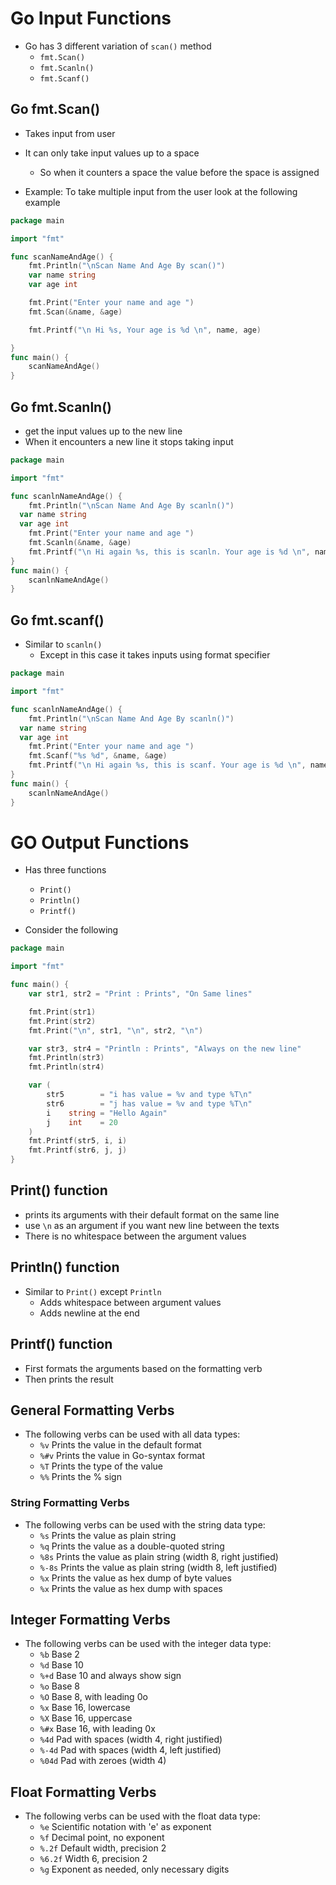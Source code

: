 # Go Input Functions
- Go has 3 different variation of `scan()` method
  - `fmt.Scan()`
  - `fmt.Scanln()`
  - `fmt.Scanf()`

## Go fmt.Scan()
- Takes input from user
- It can only take input values up to a space
  - So when it counters a space the value before the space is assigned

- Example: To take multiple input from the user look at the following example
```go
package main

import "fmt"

func scanNameAndAge() {
	fmt.Println("\nScan Name And Age By scan()")
	var name string
	var age int

	fmt.Print("Enter your name and age ")
	fmt.Scan(&name, &age)

	fmt.Printf("\n Hi %s, Your age is %d \n", name, age)

}
func main() {
	scanNameAndAge()
}
```

## Go fmt.Scanln()
- get the input values up to the new line
- When it encounters a new line it stops taking input
```go
package main

import "fmt"

func scanlnNameAndAge() {
	fmt.Println("\nScan Name And Age By scanln()")
  var name string
  var age int
    fmt.Print("Enter your name and age ")
    fmt.Scanln(&name, &age)
    fmt.Printf("\n Hi again %s, this is scanln. Your age is %d \n", name, age)
}
func main() {
    scanlnNameAndAge()
}
```
## Go fmt.scanf()
- Similar to `scanln()`
  - Except in this case it takes inputs using format specifier
```go
package main

import "fmt"

func scanlnNameAndAge() {
	fmt.Println("\nScan Name And Age By scanln()")
  var name string
  var age int
    fmt.Print("Enter your name and age ")
    fmt.Scanf("%s %d", &name, &age)
    fmt.Printf("\n Hi again %s, this is scanf. Your age is %d \n", name, age)
}
func main() {
    scanlnNameAndAge()
}
```

# GO Output Functions
- Has three functions
  - `Print()`
  - `Println()`
  - `Printf()`

- Consider the following
```go
package main

import "fmt"

func main() {
	var str1, str2 = "Print : Prints", "On Same lines"

	fmt.Print(str1)
	fmt.Print(str2)
	fmt.Print("\n", str1, "\n", str2, "\n")

	var str3, str4 = "Println : Prints", "Always on the new line"
	fmt.Println(str3)
	fmt.Println(str4)

	var (
		str5        = "i has value = %v and type %T\n"
		str6        = "j has value = %v and type %T\n"
		i    string = "Hello Again"
		j    int    = 20
	)
	fmt.Printf(str5, i, i)
	fmt.Printf(str6, j, j)
}
```

## Print() function
- prints its arguments with their default format on the same line
- use `\n` as an argument if you want new line between the texts
- There is no whitespace between the argument values

## Println() function
- Similar to `Print()` except `Println`
  - Adds whitespace between argument values
  - Adds newline at the end

## Printf() function
- First formats the arguments based on the formatting verb
- Then prints the result

## General Formatting Verbs
- The following verbs can be used with all data types:
    - `%v`	Prints the value in the default format
    - `%#v`	Prints the value in Go-syntax format
    - `%T`	Prints the type of the value
    - `%%`	Prints the % sign

### String Formatting Verbs
- The following verbs can be used with the string data type:
    - `%s`	Prints the value as plain string
    - `%q`	Prints the value as a double-quoted string
    - `%8s`	Prints the value as plain string (width 8, right justified)
    - `%-8s`	Prints the value as plain string (width 8, left justified)
    - `%x`	Prints the value as hex dump of byte values
    - `%x`	Prints the value as hex dump with spaces

## Integer Formatting Verbs
- The following verbs can be used with the integer data type:
  - `%b`	Base 2
  - `%d`	Base 10
  - `%+d`	Base 10 and always show sign
  - `%o`	Base 8
  - `%O`	Base 8, with leading 0o
  - `%x`	Base 16, lowercase
  - `%X`	Base 16, uppercase
  - `%#x`	Base 16, with leading 0x
  - `%4d`	Pad with spaces (width 4, right justified)
  - `%-4d`	Pad with spaces (width 4, left justified)
  - `%04d`	Pad with zeroes (width 4)

## Float Formatting Verbs
- The following verbs can be used with the float data type:
    - `%e`	Scientific notation with 'e' as exponent
    - `%f`	Decimal point, no exponent
    - `%.2f`	Default width, precision 2
    - `%6.2f`	Width 6, precision 2
    - `%g`	Exponent as needed, only necessary digits